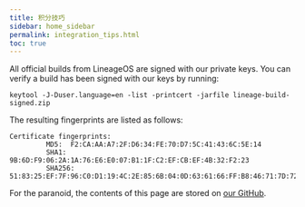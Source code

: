 ```yaml
---
title: 积分技巧
sidebar: home_sidebar
permalink: integration_tips.html
toc: true
---
```


All official builds from LineageOS are signed with our private keys. You can verify a build has been signed with our keys by running: 

```
keytool -J-Duser.language=en -list -printcert -jarfile lineage-build-signed.zip
```

The resulting fingerprints are listed as follows: 

```
Certificate fingerprints:
         MD5:  F2:CA:AA:A7:2F:D6:34:FE:70:D7:5C:41:43:6C:5E:14
         SHA1: 9B:6D:F9:06:2A:1A:76:E6:E0:07:B1:1F:C2:EF:CB:EF:4B:32:F2:23
         SHA256: 51:83:25:EF:7F:96:C0:D1:19:4C:2E:85:6B:04:0D:63:61:66:FF:B8:46:71:7D:72:FA:87:F4:FA:E5:BE:7B:BB
```

For the paranoid, the contents of this page are stored on [our GitHub](https://github.com/lineageos/lineage_wiki/blob/master/pages/meta/verifying_builds.md). 
